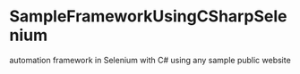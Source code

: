 # SampleFrameworkUsingCSharpSelenium
automation framework in Selenium with C# using any sample public website
